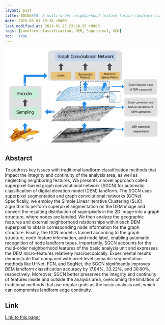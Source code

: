 ```yaml
---
layout: post
title: SGCN&#58; A multi-order neighborhood feature fusion landform classification method based on superpixel and graph convolutional network
date: 2023-08-01 23:18 +0800
last_modified_at: 2024-01-23 23:20:25 +0800
tags: [Landform classification, DEM, Superpixel, GCN]
toc:  true
---
```

![Framework](/figures/SGCN-framework.png)

## Abstarct

To address key issues with traditional landform classification methods that impact the integrity and continuity of the analysis area, as well as neglecting neighboring features, We presents a novel approach called superpixel-based graph convolutional network (SGCN) for automatic classification of digital elevation model (DEM) landform. The SGCN uses superpixel segmentation and graph convolutional networks (GCNs). Specifically, we employ the Simple Linear Iterative Clustering (SLIC) algorithm to perform superpixel segmentation on the DEM image and convert the resulting distribution of superpixels in the 2D image into a graph structure, where nodes are labeled. We then analyze the geographic features and external neighborhood relationships within each DEM superpixel to obtain corresponding node information for the graph structure. Finally, the GCN model is trained according to the graph structure, node feature information, and node label, enabling automatic recognition of node landform types. Importantly, SGCN accounts for the multi-order neighborhood features of the basic analysis unit and expresses the DEM micro-features relatively macroscopically. Experimental results demonstrate that compared with pixel-level semantic segmentation methods like U-Net, FCN, and SegNet, the SGCN significantly improves DEM landform classification accuracy by 17.84%, 33.22%, and 30.60%, respectively. Moreover, SGCN better preserves the integrity and continuity of features inside and outside the analysis area, overcoming the limitation of traditional methods that use regular grids as the basic analysis unit, which can compromise landform edge continuity.

## Link

[Link to this paper](https://www.sciencedirect.com/science/article/pii/S1569843223002650)
